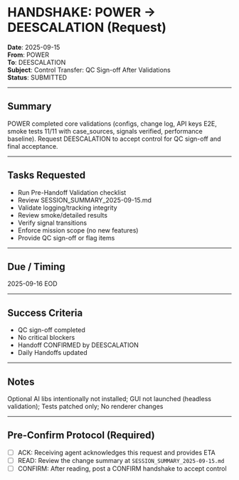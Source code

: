 # HANDSHAKE: POWER → DEESCALATION (Request)
**Date**: 2025-09-15  
**From**: POWER  
**To**: DEESCALATION  
**Subject**: Control Transfer: QC Sign-off After Validations  
**Status**: SUBMITTED

---

## Summary
POWER completed core validations (configs, change log, API keys E2E, smoke tests 11/11 with case_sources, signals verified, performance baseline). Request DEESCALATION to accept control for QC sign-off and final acceptance.

---

## Tasks Requested
- Run Pre-Handoff Validation checklist
- Review SESSION_SUMMARY_2025-09-15.md
- Validate logging/tracking integrity
- Review smoke/detailed results
- Verify signal transitions
- Enforce mission scope (no new features)
- Provide QC sign-off or flag items

---

## Due / Timing
2025-09-16 EOD

---

## Success Criteria
- QC sign-off completed
- No critical blockers
- Handoff CONFIRMED by DEESCALATION
- Daily Handoffs updated

---

## Notes
Optional AI libs intentionally not installed; GUI not launched (headless validation); Tests patched only; No renderer changes

---

## Pre-Confirm Protocol (Required)
- [ ] ACK: Receiving agent acknowledges this request and provides ETA
- [ ] READ: Review the change summary at `SESSION_SUMMARY_2025-09-15.md`
- [ ] CONFIRM: After reading, post a CONFIRM handshake to accept control
